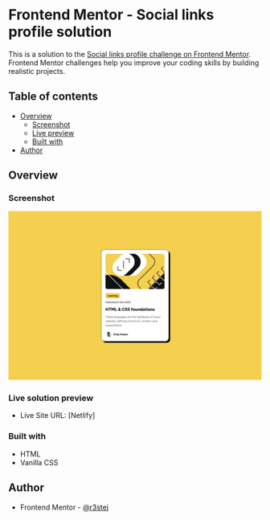 # Frontend Mentor - Social links profile solution

This is a solution to the [Social links profile challenge on Frontend Mentor](https://www.frontendmentor.io/challenges/blog-preview-card-ckPaj01IcS). Frontend Mentor challenges help you improve your coding skills by building realistic projects. 

## Table of contents

- [Overview](#overview)
  - [Screenshot](#screenshot)
  - [Live preview](#live-preview)
  - [Built with](#built-with)
- [Author](#author)

## Overview

### Screenshot

![Design preview for the Social Links Profile coding challenge](./design/desktop-design.jpg)

### Live solution preview

- Live Site URL: [Netlify]
### Built with

- HTML
- Vanilla CSS

## Author

- Frontend Mentor - [@r3stej](https://www.frontendmentor.io/profile/r3stej)


